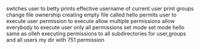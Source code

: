 swtches user to betty
prints effective username of current user
print groups
change file ownership
creating empty file called hello
permits user to execute
user permission to execute
allow multiple permissions
allow everybody to execute
user only all permissions
set mode
set mode hello same as olleh
executing permissions to all subdirectories for user,groups and all users
my dir with 751 permission
